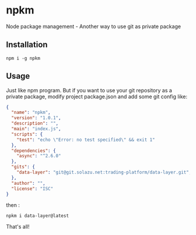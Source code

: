 # npkm
Node package management - Another way to use git as private package

## Installation

``` 
npm i -g npkm
```

## Usage

Just like npm program. But if you want to use your git repository as a private package, modify project package.json 
and add some git config like:

```json
{
  "name": "npkm",
  "version": "1.0.1",
  "description": "",
  "main": "index.js",
  "scripts": {
    "test": "echo \"Error: no test specified\" && exit 1"
  },
  "dependencies": {
    "async": "^2.6.0"
  },
  "gits": {
    "data-layer": "git@git.solazu.net:trading-platform/data-layer.git",
  },
  "author": "",
  "license": "ISC"
}

```

then : 

``` 
npkm i data-layer@latest
```

That's all!
